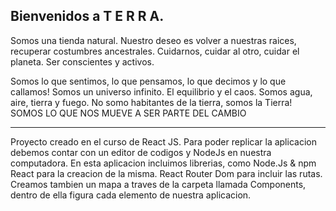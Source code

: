 ## Bienvenidos a T E R R A.

Somos una tienda natural. Nuestro deseo es volver a nuestras raices, recuperar costumbres ancestrales. Cuidarnos, cuidar al otro, cuidar el planeta.
Ser conscientes y activos.

Somos lo que sentimos, lo que pensamos, lo que decimos y lo que callamos! Somos un universo infinito. El equilibrio y el caos. Somos agua, aire, tierra y fuego. 
No somo habitantes de la tierra, somos la Tierra!
SOMOS LO QUE NOS MUEVE A SER PARTE DEL CAMBIO


-------


Proyecto creado en el curso de React JS. Para poder replicar la aplicacion debemos contar con un editor de codigos y NodeJs en nuestra computadora. En esta aplicacion incluimos librerias, como Node.Js & npm React para la creacion de la misma. React Router Dom para incluir las rutas.
Creamos tambien un mapa a traves de la carpeta llamada Components, dentro de ella figura cada elemento de nuestra aplicacion.



